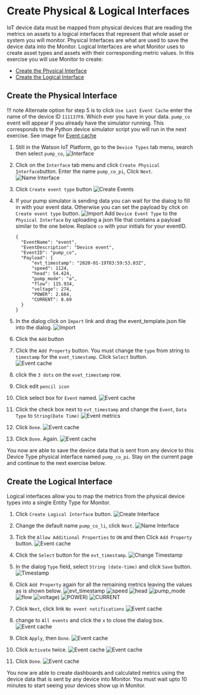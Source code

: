# Create Physical & Logical Interfaces

IoT device data must be mapped from physical devices that are reading the metrics on assets to a logical interfaces that 
represent that whole asset or system you will monitor. Physical Interfaces are what are used to save the 
device data into the Monitor.   Logical Interfaces are what Monitor uses to create asset types and assets 
with their corresponding metric values. In this exercise you will use Monitor to create:

-  [Create the Physical Interface](#physical)
-  [Create the Logical Interface](#logical)

## Create the Physical Interface
<a name="physcial"></a>


!!! note 
    Alternate option for step 5 is to click `Use Last Event Cache` enter the name of the device ID `111137F8`. Which ever you 
    have in your data.  `pump_co` event will appear if you already have the simulator running. This corresponds to the Python 
    device  simulator script you will run in the next exercise. See image for [Event cache](/img/monitor_autoai_8.4/i3.png) 

1.  Still in the Watson IoT Platform, go to the `Device Types` tab menu, search then select `pump_co`, 
![Interface](/img/monitor_autoai_8.4/p2.png) 

2.  Click on the `Interface` tab menu and click `Create Physical Interface`button. Enter the name `pump_co_pi`, Click `Next`.
![Name Interface](/img/monitor_autoai_8.4/p1a.png)

3.  Click `Create event type` button
![Create Events](/img/monitor_autoai_8.4/p4.png)

44. If your pump simulator is sending data you can wait for the dialog to fill in with your event data.  Otherwise you can
set the payload by click on `Create event type` button.  ![Import](/img/monitor_autoai_8.4/p2a.png) Add `Device Event Type` 
to the  `Physical Interface` by uploading a json file that contains a payload similar to the one below.  Replace `co` 
with your initials for your eventID.

    ```
    {
      "EventName": "event",
      "EventDescription": "Device event",
      "EventID": "pump_co",
      "Payload": {
          "evt_timestamp": "2020-01-19T03:59:53.03Z",
          "speed": 1124,
          "head": 54.424,
          "pump_mode": "a",
          "flow": 115.934,
          "voltage": 274,
          "POWER": 2.664,
          "CURRENT": 8.69
      }
    }
    ``` 

5. In the dialog click on `Import` link  and drag the event_template.json file into the dialog.
![Import](/img/monitor_autoai_8.4/p2b.png)  

6.  Click the `Add` button 

7.  Click the `Add Property` button.  You must change the `type` from string to `timestamp` for the `evet_timestamp`.  Click `Select` button.  
![Event cache](/img/monitor_autoai_8.4/i3.png)

8. click the `3 dots` on the `evet_timestamp` row.
 
9. Click edit `pencil icon` 

10.  Click  select box for `Event` named.
![Event cache](/img/monitor_autoai_8.4/p6.png)

11.  Click the check box next to `evt_timestamp` and change the `Event`,  `Data Type` to `String(Date Time)` 
![Event metrics](/img/monitor_autoai_8.4/p7.png)

12.  Click `Done`.
![Event cache](/img/monitor_autoai_8.4/p8.png)

13.  Click `Done`. Again.
![Event cache](/img/monitor_autoai_8.4/p9.png)

You now are able to save the device data that is sent from any device to this Device Type physical interface named
 `pump_co_pi`.  Stay on the current page and continue to the next exercise below.  


## Create the Logical Interface
<a name="logical"></a>

Logical interfaces allow you to map the metrics from the physical device types into a single Entity Type for Monitor.

1.  Click `Create Logical Interface` button.
![Create Interface](/img/monitor_autoai_8.4/p9.png)

2.  Change the default name `pump_co_li`, click `Next`.
![Name Interface](/img/monitor_autoai_8.4/I1.png)

3.  Tick the `Allow Additional Properties` to `ON` and then  Click `Add Property` button. 
![Event cache](/img/monitor_autoai_8.4/I2.png)

4. Click the `Select` button for the `evt_timestamp`.
![Change Timestamp](/img/monitor_autoai_8.4/i3.png)

5. In the dialog `Type` field, select `String (date-time)` and click `Save` button.
![Timestamp](/img/monitor_autoai_8.4/I4.png)

6. Click `Add Property` again for all the remaining metrics leaving the values as is shown below.
![evt_timestamp](/img/monitor_autoai_8.4/I5.png)
![speed](/img/monitor_autoai_8.4/I6.png)
![head](/img/monitor_autoai_8.4/I7.png)
![pump_mode](/img/monitor_autoai_8.4/I8.png)
![flow](/img/monitor_autoai_8.4/I11.png)
![voltage](/img/monitor_autoai_8.4/I11a.png))
![POWER](/img/monitor_autoai_8.4/i11b.png))
![CURRENT](/img/monitor_autoai_8.4/I12.png)

8. Click `Next`, click link `No event notifications` 
![Event cache](/img/monitor_autoai_8.4/I13.png)

9. change to `All events` and click the `x` to close the dialog box.
![Event cache](/img/monitor_autoai_8.4/I14.png)

10. Click `Apply`, then `Done`.
![Event cache](/img/monitor_autoai_8.4/I15.png)

11. Click `Activate` twice.
![Event cache](/img/monitor_autoai_8.4/I16.png)
![Event cache](/img/monitor_autoai_8.4/I17.png)

12. Click `Done`.
![Event cache](/img/monitor_autoai_8.4/I18.png)

You now are able to create dashboards and calculated metrics using the device data that is sent by any device into 
Monitor.  You must wait upto 10 minutes to start seeing your devices show up in Monitor.
